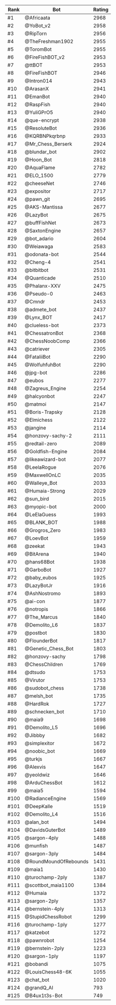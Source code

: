 Rank|Bot|Rating
---|---|---
#1|@Africaata|2968
#2|@YoBot_v2|2958
#3|@RipTorn|2956
#4|@TheFreshman1902|2955
#5|@ToromBot|2955
#6|@FireFishBOT_v2|2953
#7|@ttBOT|2953
#8|@FireFishBOT|2946
#9|@Intron014|2943
#10|@ArasanX|2941
#11|@EmanBot|2940
#12|@RaspFish|2940
#13|@YuliGPrO5|2940
#14|@que-encrypt|2938
#15|@ResoluteBot|2936
#16|@KQRBNPkqrbnp|2933
#17|@Mr_Chess_Berserk|2924
#18|@blundar_bot|2902
#19|@Hoon_Bot|2818
#20|@AquaFlame|2782
#21|@ELO_1500|2779
#22|@cheeseNet|2746
#23|@expositor|2717
#24|@pawn_git|2695
#25|@AKS-Mantissa|2677
#26|@LazyBot|2675
#27|@buffFishNet|2673
#28|@SaxtonEngine|2657
#29|@bot_adario|2604
#30|@Weiawaga|2583
#31|@odonata-bot|2544
#32|@Cheng-4|2541
#33|@bitbitbot|2531
#34|@Quanticade|2510
#35|@Phalanx-XXV|2475
#36|@Pseudo-0|2463
#37|@Cmndr|2453
#38|@admete_bot|2437
#39|@Lynx_BOT|2417
#40|@clueless-bot|2373
#41|@ChessatronBot|2368
#42|@ChessNoobComp|2366
#43|@catriever|2305
#44|@FataliiBot|2290
#45|@WolfuhfuhBot|2290
#46|@jpg-bot|2286
#47|@eubos|2277
#48|@Zagreus_Engine|2254
#49|@halcyonbot|2247
#50|@matmoi|2147
#51|@Boris-Trapsky|2128
#52|@Elmichess|2122
#53|@jangine|2114
#54|@honzovy-sachy-2|2111
#55|@redtail-zero|2089
#56|@Goldfish-Engine|2084
#57|@likeawizard-bot|2077
#58|@LeelaRogue|2076
#59|@MaxwellOnLC|2035
#60|@Walleye_Bot|2033
#61|@Humaia-Strong|2029
#62|@sun_bird|2015
#63|@myopic-bot|2000
#64|@LeElaGuess|1993
#65|@BLANK_BOT|1988
#66|@Grogros_Zero|1983
#67|@LoevBot|1959
#68|@zeekat|1943
#69|@BitArena|1940
#70|@hans68Bot|1938
#71|@GarboBot|1927
#72|@baby_eubos|1925
#73|@LazyBotJr|1916
#74|@AshNostromo|1893
#75|@ai-con|1877
#76|@notropis|1866
#77|@The_Marcus|1840
#78|@Demolito_L6|1837
#79|@postbot|1830
#80|@FlounderBot|1817
#81|@Genetic_Chess_Bot|1803
#82|@honzovy-sachy|1798
#83|@ChessChildren|1769
#84|@dtsudo|1753
#85|@Virutor|1753
#86|@sudobot_chess|1738
#87|@melsh_bot|1735
#88|@HardRok|1727
#89|@schnecken_bot|1710
#90|@maia9|1698
#91|@Demolito_L5|1696
#92|@Jibbby|1682
#93|@simplexitor|1672
#94|@noobic_bot|1669
#95|@turkjs|1667
#96|@Alexvis|1647
#97|@yeoldwiz|1646
#98|@ArduChessBot|1612
#99|@maia5|1594
#100|@RadianceEngine|1569
#101|@DeepKalle|1519
#102|@Demolito_L4|1516
#103|@alan_bot|1494
#104|@DavidsGuterBot|1489
#105|@sargon-4ply|1488
#106|@munfish|1487
#107|@sargon-3ply|1484
#108|@RoundMoundOfRebounds|1431
#109|@maia1|1430
#110|@turochamp-2ply|1387
#111|@scottbot_maia1100|1384
#112|@Humaia|1372
#113|@sargon-2ply|1357
#114|@bernstein-4ply|1313
#115|@StupidChessRobot|1299
#116|@turochamp-1ply|1277
#117|@katzebot|1272
#118|@pawnrobot|1254
#119|@bernstein-2ply|1223
#120|@sargon-1ply|1197
#121|@bobandi|1075
#122|@LouisChess48-6K|1055
#123|@chat_bot|1020
#124|@grandQ_AI|793
#125|@B4ux1t3s-Bot|749
